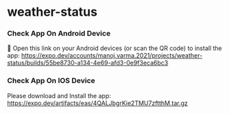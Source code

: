 # weather-status

### Check App On Android Device

🤖 Open this link on your Android devices (or scan the QR code) to install the app:
https://expo.dev/accounts/manoj.varma.2021/projects/weather-status/builds/55be8730-a134-4e69-afd3-0e9f3eca6bc3

### Check App On IOS Device

Please download and Install the app:
https://expo.dev/artifacts/eas/4QALJbgrKie2TMU7zftthM.tar.gz
